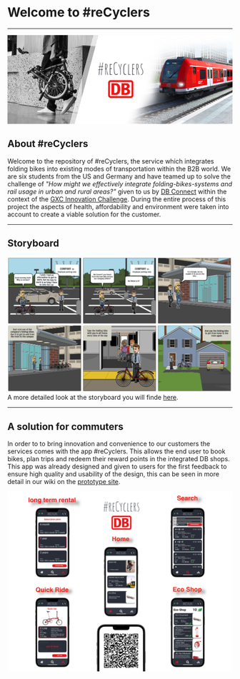 # Welcome to #reCyclers
***
![](https://raw.githubusercontent.com/gxc-challenge-winter21/gxc-team-4/main/Pictures/Header%20V2.jpg?token=AKP4SX45Y7HE5A7IDEEEQVTBYMM3I)

## About #reCyclers

Welcome to the repository of #reCyclers, the service which integrates folding bikes into existing modes of transportation within the B2B world.
We are six students from the US and Germany and have teamed up to solve the challenge of *"How might we effectively integrate folding-bikes-systems and rail usage in urban and rural areas?"* given to us by [DB Connect](https://www.deutschebahnconnect.com/en) within the context of the [GXC Innovation Challenge](https://www.hm.edu/en/international/projects_1/gxc/gxc_virtual_innovation_challenge.en.html).
During the entire process of this project the aspects of health, affordability and environment were taken into account to create a viable solution for the customer.

***

## Storyboard
![](https://raw.githubusercontent.com/gxc-challenge-winter21/gxc-team-4/main/20211103_storyboard_team4.jpeg?token=AKP4SXZI6A7KWITPG2G4ORTBYMNIM)
A more detailed look at the storyboard you will finde [here](https://github.com/gxc-challenge-winter21/gxc-team-4/wiki/Storyboard).

***

## A solution for commuters

In order to to bring innovation and convenience to our customers the services comes with the app #reCyclers. This allows the end user to book bikes, plan trips and redeem their reward points in the integrated DB shops. This app was already designed and given to users for the first feedback to ensure high quality and usability of the design, this can be seen in more detail in our wiki on the [prototype site](https://github.com/gxc-challenge-winter21/gxc-team-4/wiki/Prototyping-Sprint-2).

![](https://github.com/gxc-challenge-winter21/gxc-team-4/blob/main/Pictures/AppScreenshotsQR.jpg)

